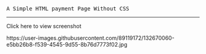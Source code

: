 <tt> A Simple HTML payment Page Without CSS </tt>
<hr>
<p> Click here to view screenshot </p>
https://user-images.githubusercontent.com/89119172/132670060-e5bb26b8-f539-4545-9d55-8b76d7773f02.jpg
